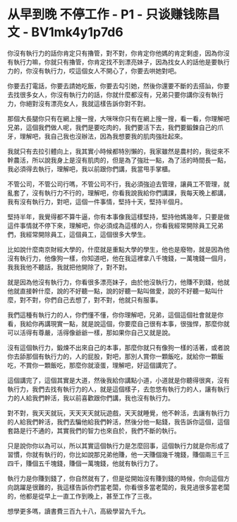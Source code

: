 # 从早到晚 不停工作 - P1 - 只谈赚钱陈昌文 - BV1mk4y1p7d6

你沒有執行力的話你肯定只有擼管，對不對，你肯定你他媽的肯定剩虛，因為你沒有執行力嘛，你就只有擼管，你肯定找不到漂亮妹子，因為找女人的話他是要執行力的，你沒有執行力，哎這個女人不開心了，你要去哄她對吧。

你要去打電話，你要去請她吃飯，你要去勾引她，然後你還要不斷的去搭訕，你要去找很多女人，你沒有執行力的話，你就什麼都沒有，兄弟只要你講你沒有執行力，你絕對沒有漂亮女人，我就這樣告訴你對不對。

那個大長腿你只有在網上搜一搜，大咪咪你只有在網上搜一搜，看一看，你理解吧兄弟，這個我們做人呢，我們是要吃肉的，我們要活下去，我們要鍛鍊自己的爪牙，理解吧，我自己我也沒辦法，因為我想要我的肌肉強壯起來。

我就只有去拉引體向上，我其實小時候都特別懶的，我家雖然是農村的，我從來不幹農活，所以說我身上是沒有肌肉的，但是為了強壯一點，為了活的時間長一點，我必須得去執行，理解吧，我以前跟你們講，我當甩手掌櫃。

不管公司，不管公司行嗎，不管公司不行，我必須強迫去管理，讓員工不管理，就亂套了，沒有執行力不行的，理解吧，你看我說我給你們講課，我每天晚上都講，我有沒有執行力，對吧，這個一件事情，堅持十天，堅持半個月。

堅持半年，我覺得都不算牛逼，你有本事像我這樣堅持，堅持他媽幾年，只要是做這件事情就不停下來，理解吧，你必須成為這樣的人，你看我經常開除員工兄弟們，我經常開除員工，這個員工，這個很多大學生。

比如說什麼南京財經大學的，什麼就是重點大學的學生，他也是廢物，就是因為他沒有執行力，他像狗一樣，你知道吧，他在我這裡拿八千塊錢，一萬塊錢一個月，我我我他不聽話，我就把他開除了，對不對。

就是因為他沒有執行力，你看很多漂亮妹子，由於他沒執行力，他賺不到錢，他就他就直接幹什麼，說的不好聽一點，說的好聽一點叫做愛，說的不好聽一點叫什麼，對不對，你們自己去想了，對不對，他就只有服事。

我們這種有執行力的人，你們懂不懂，你你理解吧，兄弟，這個這個社會就是你看，我給你再講現實一點，就是說這個，你要麼自己很有本事，很強悍，那麼你就可以活得有尊嚴，活得像爺爺一樣，那如果你自己又就是說。

沒有這個執行力，鍛煉不出來自己的本事，那麼你就只有像狗一樣的活著，或者說你去舔那個有執行力的，人的屁股，對吧，那別人賞你一顆飯吃，就給你一顆飯吃，不賞你一顆飯吃，那麼你就滾蛋，理解吧，好這個講完了。

這個講完了，這個其實是大道，然後我給你講點小道，小道就是你聽得很爽，沒有執行力，我們去找有執行力的人，就是這個樣子，去忽悠有執行力的人，讓有執行力的人給我們幹活，我以前喜歡跟你們講，我也沒有執行力。

對不對，我天天就玩，天天天天就玩遊戲，天天就睡覺，他不幹活，去讓有執行力的人給我們幹活，我們去騙他給我們幹活，然後分他一點錢，我告訴你這個，這個套路是行不通的，其實我們的智力也來自於，我們不斷的執行。

只是說你你以為可以，所以其實這個執行力是怎麼回事，這個執行力就是你形成了習慣，你就有執行的，你比如說那兄弟他賺，他一天賺個幾千塊錢，賺個兩三千三四千，賺個五千塊錢，賺個一萬塊錢，他就有執行力了。

執行力是你賺到錢了，你自然就有了，但是從開始沒有賺到錢的時候，你向這個方向跳躍是很難的，我這樣告訴你們當老闆，你看很多當老闆的，我見過很多當老闆的，他都是從早上一直工作到晚上，甚至工作了三夜。

想學更多嗎，讀書費三百九十八，高級學習九千九。